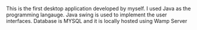 This is the first desktop application developed by myself. 
I used Java as the programming langauge. Java swing is used to implement the user interfaces. 
Database is MYSQL and it is locally hosted using Wamp Server
